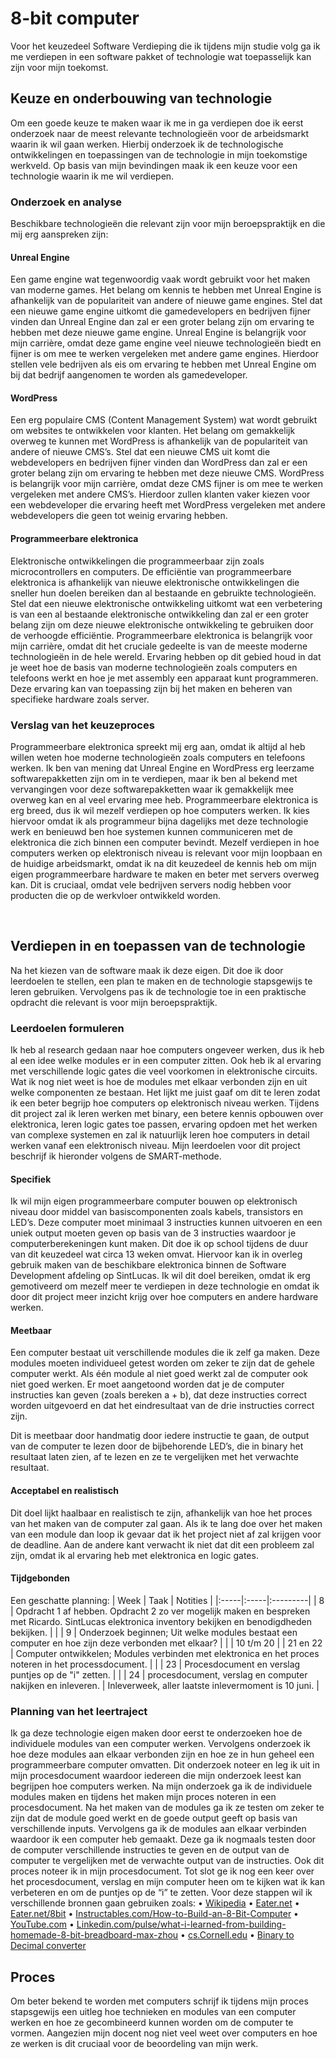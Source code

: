 # 8-bit computer
Voor het keuzedeel Software Verdieping die ik tijdens mijn studie volg ga ik me verdiepen in een software pakket of technologie wat toepasselijk kan zijn voor mijn toekomst.

## Keuze en onderbouwing van technologie
Om een goede keuze te maken waar ik me in ga verdiepen doe ik eerst onderzoek naar de meest relevante technologieën voor de arbeidsmarkt waarin ik wil gaan werken. Hierbij onderzoek ik de technologische ontwikkelingen en toepassingen van de technologie in mijn toekomstige werkveld. Op basis van mijn bevindingen maak ik een keuze voor een technologie waarin ik me wil verdiepen.

### Onderzoek en analyse
Beschikbare technologieën die relevant zijn voor mijn beroepspraktijk en die mij erg aanspreken zijn:

#### Unreal Engine
Een game engine wat tegenwoordig vaak wordt gebruikt voor het maken van moderne games.
Het belang om kennis te hebben met Unreal Engine is afhankelijk van de populariteit van andere of nieuwe game engines. Stel dat een nieuwe game engine uitkomt die gamedevelopers en bedrijven fijner vinden dan Unreal Engine dan zal er een groter belang zijn om ervaring te hebben met deze nieuwe game engine.
Unreal Engine is belangrijk voor mijn carrière, omdat deze game engine veel nieuwe technologieën biedt en fijner is om mee te werken vergeleken met andere game engines. Hierdoor stellen vele bedrijven als eis om ervaring te hebben met Unreal Engine om bij dat bedrijf aangenomen te worden als gamedeveloper. 

#### WordPress 
Een erg populaire CMS (Content Management System) wat wordt gebruikt om websites te ontwikkelen voor klanten.
Het belang om gemakkelijk overweg te kunnen met WordPress is afhankelijk van de populariteit van andere of nieuwe CMS’s. Stel dat een nieuwe CMS uit komt die webdevelopers en bedrijven fijner vinden dan WordPress dan zal er een groter belang zijn om ervaring te hebben met deze nieuwe CMS.
WordPress is belangrijk voor mijn carrière, omdat deze CMS fijner is om mee te werken vergeleken met andere CMS’s. Hierdoor zullen klanten vaker kiezen voor een webdeveloper die ervaring heeft met WordPress vergeleken met andere webdevelopers die geen tot weinig ervaring hebben.

#### Programmeerbare elektronica
Elektronische ontwikkelingen die programmeerbaar zijn zoals microcontrollers en computers.
De efficiëntie van programmeerbare elektronica is afhankelijk van nieuwe elektronische ontwikkelingen die sneller hun doelen bereiken dan al bestaande en gebruikte technologieën. Stel dat een nieuwe elektronische ontwikkeling uitkomt wat een verbetering is van een al bestaande elektronische ontwikkeling dan zal er een groter belang zijn om deze nieuwe elektronische ontwikkeling te gebruiken door de verhoogde efficiëntie.
Programmeerbare elektronica is belangrijk voor mijn carrière, omdat dit het cruciale gedeelte is van de meeste moderne technologieën in de hele wereld. Ervaring hebben op dit gebied houd in dat je weet hoe de basis van moderne technologieën zoals computers en telefoons werkt en hoe je met assembly een apparaat kunt programmeren. Deze ervaring kan van toepassing zijn bij het maken en beheren van specifieke hardware zoals server.

### Verslag van het keuzeproces
Programmeerbare elektronica spreekt mij erg aan, omdat ik altijd al heb willen weten hoe moderne technologieën zoals computers en telefoons werken. Ik ben van mening dat Unreal Engine en WordPress erg leerzame softwarepakketten zijn om in te verdiepen, maar ik ben al bekend met vervangingen voor deze softwarepakketten waar ik gemakkelijk mee overweg kan en al veel ervaring mee heb. 
Programmeerbare elektronica is erg breed, dus ik wil mezelf verdiepen op hoe computers werken. Ik kies hiervoor omdat ik als programmeur bijna dagelijks met deze technologie werk en benieuwd ben hoe systemen kunnen communiceren met de elektronica die zich binnen een computer bevindt.
Mezelf verdiepen in hoe computers werken op elektronisch niveau is relevant voor mijn loopbaan en de huidige arbeidsmarkt, omdat ik na dit keuzedeel de kennis heb om mijn eigen programmeerbare hardware te maken en beter met servers overweg kan. Dit is cruciaal, omdat vele bedrijven servers nodig hebben voor producten die op de werkvloer ontwikkeld worden.

 
## Verdiepen in en toepassen van de technologie
Na het kiezen van de software maak ik deze eigen. Dit doe ik door leerdoelen te stellen, een plan te maken en de technologie stapsgewijs te leren gebruiken. Vervolgens pas ik de technologie toe in een praktische opdracht die relevant is voor mijn beroepspraktijk.

### Leerdoelen formuleren
Ik heb al research gedaan naar hoe computers ongeveer werken, dus ik heb al een idee welke modules er in een computer zitten. Ook heb ik al ervaring met verschillende logic gates die veel voorkomen in elektronische circuits. Wat ik nog niet weet is hoe de modules met elkaar verbonden zijn en uit welke componenten ze bestaan. Het lijkt me juist gaaf om dit te leren zodat ik een beter begrijp hoe computers op elektronisch niveau werken.
Tijdens dit project zal ik leren werken met binary, een betere kennis opbouwen over elektronica, leren logic gates toe passen, ervaring opdoen met het werken van complexe systemen en zal ik natuurlijk leren hoe computers in detail werken vanaf een elektronisch niveau.
Mijn leerdoelen voor dit project beschrijf ik hieronder volgens de SMART-methode.

#### Specifiek
Ik wil mijn eigen programmeerbare computer bouwen op elektronisch niveau door middel van basiscomponenten zoals kabels, transistors en LED’s. Deze computer moet minimaal 3 instructies kunnen uitvoeren en een uniek output moeten geven op basis van de 3 instructies waardoor je computerberekeningen kunt maken.
Dit doe ik op school tijdens de duur van dit keuzedeel wat circa 13 weken omvat. Hiervoor kan ik in overleg gebruik maken van de beschikbare elektronica binnen de Software Development afdeling op SintLucas. 
Ik wil dit doel bereiken, omdat ik erg gemotiveerd om mezelf meer te verdiepen in deze technologie en omdat ik door dit project meer inzicht krijg over hoe computers en andere hardware werken.

#### Meetbaar
Een computer bestaat uit verschillende modules die ik zelf ga maken. Deze modules moeten individueel getest worden om zeker te zijn dat de gehele computer werkt. Als één module al niet goed werkt zal de computer ook niet goed werken.
Er moet aangetoond worden dat je de computer instructies kan geven (zoals bereken a + b), dat deze instructies correct worden uitgevoerd en dat het eindresultaat van de drie instructies correct zijn. 

Dit is meetbaar door handmatig door iedere instructie te gaan, de output van de computer te lezen door de bijbehorende LED’s, die in binary het resultaat laten zien, af te lezen en ze te vergelijken met het verwachte resultaat. 

#### Acceptabel en realistisch
Dit doel lijkt haalbaar en realistisch te zijn, afhankelijk van hoe het proces van het maken van de computer zal gaan. Als ik te lang doe over het maken van een module dan loop ik gevaar dat ik het project niet af zal krijgen voor de deadline. Aan de andere kant verwacht ik niet dat dit een probleem zal zijn, omdat ik al ervaring heb met elektronica en logic gates.

#### Tijdgebonden
Een geschatte planning:
| Week | Taak | Notities |
|:-----|:-----|:---------|
| 8 | Opdracht 1 af hebben. Opdracht 2 zo ver mogelijk maken en bespreken met Ricardo. SintLucas elektronica inventory bekijken en benodigdheden bekijken. | |
| 9 | Onderzoek beginnen; Uit welke modules bestaat een computer en hoe zijn deze verbonden met elkaar? | |
| 10 t/m 20 |
| 21 en 22 | Computer ontwikkelen; Modules verbinden met elektronica en het proces noteren in het processdocument. | |
| 23 | Procesdocument en verslag puntjes op de "i" zetten. | |
| 24 | procesdocument, verslag en computer nakijken en inleveren. | Inleverweek, aller laatste inlevermoment is 10 juni. |

### Planning van het leertraject
Ik ga deze technologie eigen maken door eerst te onderzoeken hoe de individuele modules van een computer werken. Vervolgens onderzoek ik hoe deze modules aan elkaar verbonden zijn en hoe ze in hun geheel een programmeerbare computer omvatten. Dit onderzoek noteer en leg ik uit in mijn procesdocument waardoor iedereen die mijn onderzoek leest kan begrijpen hoe computers werken.
Na mijn onderzoek ga ik de individuele modules maken en tijdens het maken mijn proces noteren in een procesdocument. Na het maken van de modules ga ik ze testen om zeker te zijn dat de module goed werkt en de goede output geeft op basis van verschillende inputs.
Vervolgens ga ik de modules aan elkaar verbinden waardoor ik een computer heb gemaakt. Deze ga ik nogmaals testen door de computer verschillende instructies te geven en de output van de computer te vergelijken met de verwachte output van de instructies. Ook dit proces noteer ik in mijn procesdocument.
Tot slot ge ik nog een keer over het procesdocument, verslag en mijn computer heen om te kijken wat ik kan verbeteren en om de puntjes op de “i” te zetten.
Voor deze stappen wil ik verschillende bronnen gaan gebruiken zoals:
•	[Wikipedia](https://en.wikipedia.org/wiki/8-bit_computing)
•	[Eater.net](https://eater.net/)
•	[Eater.net/8bit](https://eater.net/8bit/)
•	[Instructables.com/How-to-Build-an-8-Bit-Computer](https://www.instructables.com/How-to-Build-an-8-Bit-Computer/)
•	[YouTube.com](https://www.youtube.com/playlist?list=PLcGZbzUhfcJbEazYYKUgdnEskZa5PX86N)
•	[Linkedin.com/pulse/what-i-learned-from-building-homemade-8-bit-breadboard-max-zhou](https://www.linkedin.com/pulse/what-i-learned-from-building-homemade-8-bit-breadboard-max-zhou)
•	[cs.Cornell.edu](https://www.cs.cornell.edu/~kt/post/6502-1/)
•	[Binary to Decimal converter](https://www.rapidtables.com/convert/number/binary-to-decimal.html)
 
## Proces
Om beter bekend te worden met computers schrijf ik tijdens mijn proces stapsgewijs een uitleg hoe technieken en modules van een computer werken en hoe ze gecombineerd kunnen worden om de computer te vormen. Aangezien mijn docent nog niet veel weet over computers en hoe ze werken is dit cruciaal voor de beoordeling van mijn werk.

